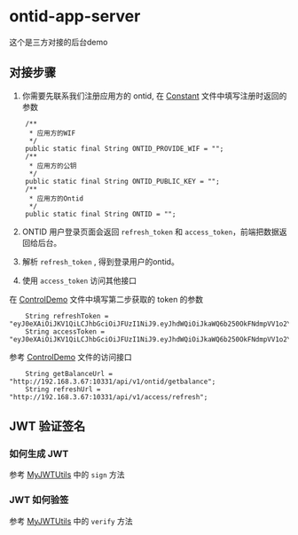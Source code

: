 # ontid-app-server
这个是三方对接的后台demo



## 对接步骤

1. 你需要先联系我们注册应用方的 ontid, 在 [Constant](https://github.com/ontio-ontid/ontid-app-server/blob/master/src/main/java/com/github/ontid_demo/util/Constant.java) 文件中填写注册时返回的参数
```text
    /**
     * 应用方的WIF
     */
    public static final String ONTID_PROVIDE_WIF = "";
    /**
     * 应用方的公钥
     */
    public static final String ONTID_PUBLIC_KEY = "";
    /**
     * 应用方的Ontid
     */
    public static final String ONTID = "";

```

2. ONTID 用户登录页面会返回 ```refresh_token``` 和 ```access_token```，前端把数据返回给后台。

3. 解析 ```refresh_token``` , 得到登录用户的ontid。

4. 使用 ```access_token``` 访问其他接口


在 [ControlDemo](https://github.com/ontio-ontid/ontid-app-server/blob/master/src/main/java/com/github/ontid_demo/ControlDemo.java) 文件中填写第二步获取的 token 的参数
```text
    String refreshToken = "eyJ0eXAiOiJKV1QiLCJhbGciOiJFUzI1NiJ9.eyJhdWQiOiJkaWQ6b250OkFNdmpVV1o2Y25BQVVzQk43dWpBQnRMUzlHbWVoOFNQU2oiLCJpc3MiOiJkaWQ6b250OkFhdlJRcVhlOVByYVY1dFlnQnF2VjRiVXE4TFNzdmpjV1MiLCJleHAiOjE1NTMxNDk4MTEsImlhdCI6MTU1MzA2MzQxMSwianRpIjoiMDE3Y2QxMmFjNTAxNDYyZWFlNjgwYjZkYmJlM2MwYWIiLCJjb250ZW50Ijp7InR5cGUiOiJhY2Nlc3NfdG9rZW4iLCJvbnRpZCI6ImRpZDpvbnQ6QVZOQUppNW9waGdYTHRtclpGRDc0NjZiS2dkMnY3VXgxNSJ9fQ.MDE3Y2M2MzgwNjYwYWQyZGUyNDU3Mzc0MDgxMjE1NWZhYzQ5NmYwMzA1MzE1MjdmNGIxMWI3ZmIxMjYyMzFkNzhmN2NhNDAxMDVjOTgyOTVkMGJlNDFhZjVhYjA1ODYzOTI1NDI1ODhhN2RhYmNiNjAwZTVjNzUyZTY5MGQ2ZGU0OQ";
    String accessToken = "eyJ0eXAiOiJKV1QiLCJhbGciOiJFUzI1NiJ9.eyJhdWQiOiJkaWQ6b250OkFNdmpVV1o2Y25BQVVzQk43dWpBQnRMUzlHbWVoOFNQU2oiLCJpc3MiOiJkaWQ6b250OkFhdlJRcVhlOVByYVY1dFlnQnF2VjRiVXE4TFNzdmpjV1MiLCJleHAiOjE1NTMxNDk4MTEsImlhdCI6MTU1MzA2MzQxMSwianRpIjoiMDE3Y2QxMmFjNTAxNDYyZWFlNjgwYjZkYmJlM2MwYWIiLCJjb250ZW50Ijp7InR5cGUiOiJhY2Nlc3NfdG9rZW4iLCJvbnRpZCI6ImRpZDpvbnQ6QVZOQUppNW9waGdYTHRtclpGRDc0NjZiS2dkMnY3VXgxNSJ9fQ.MDE3Y2M2MzgwNjYwYWQyZGUyNDU3Mzc0MDgxMjE1NWZhYzQ5NmYwMzA1MzE1MjdmNGIxMWI3ZmIxMjYyMzFkNzhmN2NhNDAxMDVjOTgyOTVkMGJlNDFhZjVhYjA1ODYzOTI1NDI1ODhhN2RhYmNiNjAwZTVjNzUyZTY5MGQ2ZGU0OQ";

```
参考 [ControlDemo](https://github.com/ontio-ontid/ontid-app-server/blob/master/src/main/java/com/github/ontid_demo/ControlDemo.java) 文件的访问接口
```text
    String getBalanceUrl = "http://192.168.3.67:10331/api/v1/ontid/getbalance";
    String refreshUrl = "http://192.168.3.67:10331/api/v1/access/refresh";
```

## JWT 验证签名



### 如何生成 JWT
参考 [MyJWTUtils](https://github.com/ontio-ontid/ontid-app-server/blob/master/src/main/java/com/github/ontid_demo/util/MyJWTUtils.java) 中的 ```sign``` 方法

### JWT 如何验签
参考 [MyJWTUtils](https://github.com/ontio-ontid/ontid-app-server/blob/master/src/main/java/com/github/ontid_demo/util/MyJWTUtils.java) 中的 ```verify``` 方法
